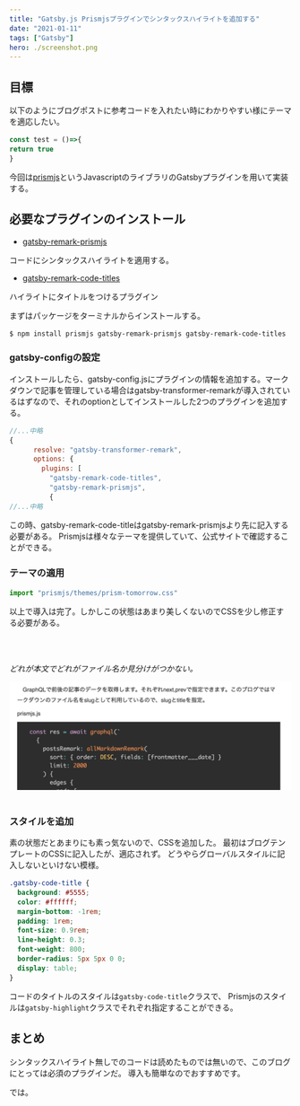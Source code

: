 ```yaml
---
title: "Gatsby.js Prismjsプラグインでシンタックスハイライトを追加する"
date: "2021-01-11"
tags: ["Gatsby"]
hero: ./screenshot.png
---
```


## 目標
以下のようにブログポストに参考コードを入れたい時にわかりやすい様にテーマを適応したい。

```javascript:title=test.js
const test = ()=>{
return true
}
```

今回は[prismjs](https://prismjs.com/)というJavascriptのライブラリのGatsbyプラグインを用いて実装する。


## 必要なプラグインのインストール
- [gatsby-remark-prismjs](https://www.gatsbyjs.com/plugins/gatsby-remark-prismjs/)

コードにシンタックスハイライトを適用する。

- [gatsby-remark-code-titles](https://www.gatsbyjs.com/plugins/gatsby-remark-code-titles/?=prism%20title)

ハイライトにタイトルをつけるプラグイン

まずはパッケージをターミナルからインストールする。
```shell:title=terminal
$ npm install prismjs gatsby-remark-prismjs gatsby-remark-code-titles
```


### gatsby-configの設定

インストールしたら、gatsby-config.jsにプラグインの情報を追加する。マークダウンで記事を管理している場合はgatsby-transformer-remarkが導入されているはずなので、それのoptionとしてインストールした2つのプラグインを追加する。

```javascript{6,7}:title=gatsby-config.js
//...中略
{
      resolve: "gatsby-transformer-remark",
      options: {
        plugins: [
          "gatsby-remark-code-titles",
          "gatsby-remark-prismjs",
          {
//...中略
```
この時、gatsby-remark-code-titleはgatsby-remark-prismjsより先に記入する必要がある。
Prismjsは様々なテーマを提供していて、公式サイトで確認することができる。

### テーマの適用

``` javascript:title=blog-template.js
import "prismjs/themes/prism-tomorrow.css"
```

以上で導入は完了。しかしこの状態はあまり美しくないのでCSSを少し修正する必要がある。


<br>
<br>


*どれが本文でどれがファイル名か見分けがつかない。*

![Test](./screenshot.png)
<br>
<br>


### スタイルを追加
素の状態だとあまりにも素っ気ないので、CSSを追加した。
最初はブログテンプレートのCSSに記入したが、適応されず。
どうやらグローバルスタイルに記入しないといけない模様。

``` css:title=global.css
.gatsby-code-title {
  background: #5555;
  color: #ffffff;
  margin-bottom: -1rem;
  padding: 1rem;
  font-size: 0.9rem;
  line-height: 0.3;
  font-weight: 800;
  border-radius: 5px 5px 0 0;
  display: table;
}
```

コードのタイトルのスタイルは`gatsby-code-title`クラスで、
Prismjsのスタイルは`gatsby-highlight`クラスでそれぞれ指定することができる。

## まとめ

シンタックスハイライト無しでのコードは読めたものでは無いので、このブログにとっては必須のプラグインだ。
導入も簡単なのでおすすめです。

では。